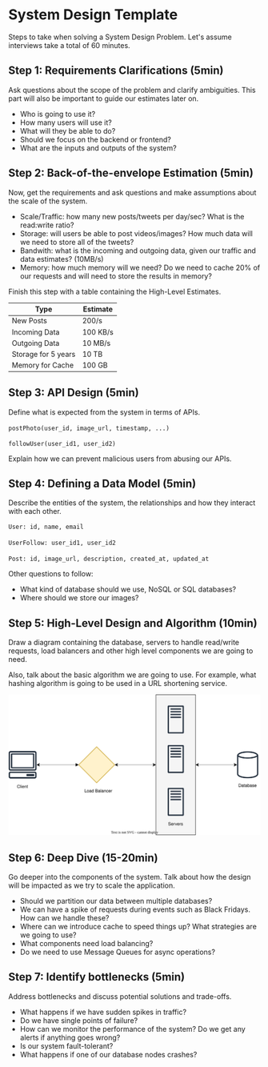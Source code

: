 # System Design Template

Steps to take when solving a System Design Problem. Let's assume interviews take a total of 60 minutes.

## Step 1: Requirements Clarifications (5min)

Ask questions about the scope of the problem and clarify ambiguities. This part will also be important to guide our estimates later on.

- Who is going to use it?
- How many users will use it?
- What will they be able to do?
- Should we focus on the backend or frontend?
- What are the inputs and outputs of the system?

## Step 2: Back-of-the-envelope Estimation (5min)

Now, get the requirements and ask questions and make assumptions about the scale of the system.

- Scale/Traffic: how many new posts/tweets per day/sec? What is the read:write ratio?
- Storage: will users be able to post videos/images? How much data will we need to store all of the tweets?
- Bandwith: what is the incoming and outgoing data, given our traffic and data estimates? (10MB/s)
- Memory: how much memory will we need? Do we need to cache 20% of our requests and will need to store the results in memory?

Finish this step with a table containing the High-Level Estimates.

| Type                | Estimate |
| ------------------- | -------- |
| New Posts           | 200/s    |
| Incoming Data       | 100 KB/s |
| Outgoing Data       | 10 MB/s  |
| Storage for 5 years | 10 TB    |
| Memory for Cache    | 100 GB   |

## Step 3:  API Design (5min)

Define what is expected from the system in terms of APIs.

`postPhoto(user_id, image_url, timestamp, ...)`

`followUser(user_id1, user_id2)`

Explain how we can prevent malicious users from abusing our APIs.

## Step 4: Defining a Data Model (5min)

Describe the entities of the system, the relationships and how they interact with each other.

```
User: id, name, email

UserFollow: user_id1, user_id2

Post: id, image_url, description, created_at, updated_at
```

Other questions to follow:

- What kind of database should we use, NoSQL or SQL databases?
- Where should we store our images?

## Step 5: High-Level Design and Algorithm (10min)

Draw a diagram containing the database, servers to handle read/write requests, load balancers and other high level components we are going to need.

Also, talk about the basic algorithm we are going to use. For example, what hashing algorithm is going to be used in a URL shortening service.

![High Level Design](high-level-design.svg)

## Step 6: Deep Dive (15-20min)

Go deeper into the components of the system. Talk about how the design will be impacted as we try to scale the application.

- Should we partition our data between multiple databases?
- We can have a spike of requests during events such as Black Fridays. How can we handle these?
- Where can we introduce cache to speed things up? What strategies are we going to use?
- What components need load balancing?
- Do we need to use Message Queues for async operations?

## Step 7: Identify bottlenecks (5min)

Address bottlenecks and discuss potential solutions and trade-offs.

- What happens if we have sudden spikes in traffic?
- Do we have single points of failure?
- How can we monitor the performance of the system? Do we get any alerts if anything goes wrong?
- Is our system fault-tolerant?
- What happens if one of our database nodes crashes?
